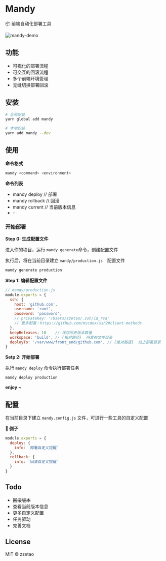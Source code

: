 # Mandy

📦 前端自动化部署工具



![mandy-demo](https://cloud.githubusercontent.com/assets/8110936/25962458/7b49f6f6-36b0-11e7-87ee-fd8765a58aec.gif)



## 功能

- 可视化的部署流程
- 可交互的回滚流程
- 多个前端环境管理
- 无缝切换部署回滚




## 安装

```Bash
# 全局安装
yarn global add mandy

# 本地安装
yarn add mandy --dev
```



## 使用

**命令格式**

```bash
mandy <command> <environment>
```

**命令列表**

- mandy deploy          //  部署
- mandy rollback       //  回滚
- mandy current        //  当前版本信息
- ···



### 开始部署

**Step 0: 生成配置文件**

进入你的项目，运行 `mandy generate`命令，创建配置文件

执行后，将在当前目录建立 `mandy/production.js  `配置文件

```bash
mandy generate production
```



**Step 1: 编辑配置文件**

```javascript
// mandy/production.js
module.exports = {
  ssh: {
    host: 'github.com',
    username: 'root',
    password: 'password',
    // privateKey: '/Users/zzetao/.ssh/id_rsa'
    // 更多配置：https://github.com/mscdex/ssh2#client-methods
  },
  keepReleases: 10    // 保存历史版本数量
  workspace: 'build', // {相对路径}  待发布文件目录
  deployTo: '/var/www/front_end/github.com', // {绝对路径}  线上部署目录
}
```



**Setp 2: 开始部署**

执行 `mandy deploy` 命令执行部署任务

```bash
mandy deploy production
```



  **enjoy ~**



## 配置

在当前目录下建立 `mandy.config.js` 文件，可进行一些工具的自定义配置



**🌰 例子**

```javascript
module.exports = {
  deploy: {
    info: `部署自定义提醒`
  },
  rollback: {
    info: `回滚自定义提醒`
  }
}
```




## Todo

- ~~回滚版本~~
- 查看当前版本信息
- 更多自定义配置
- 任务驱动
- 完善文档



## License

MIT © zzetao